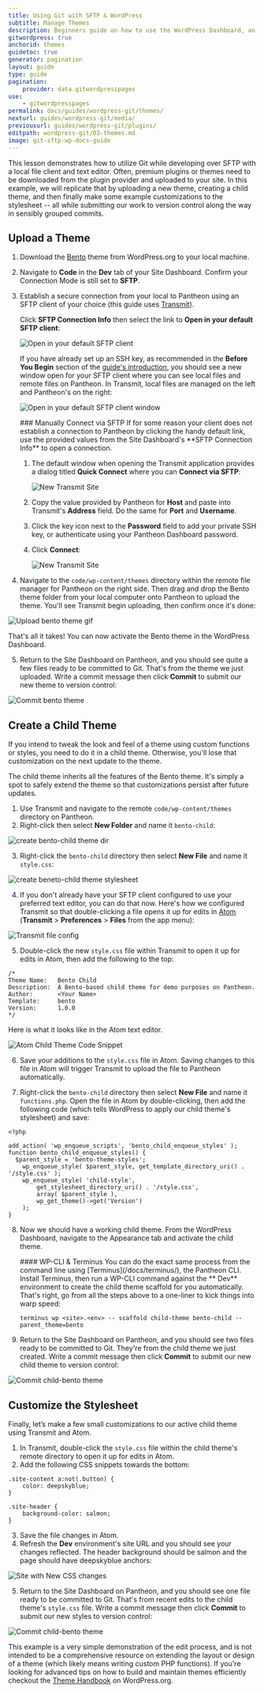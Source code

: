 ```yaml
---
title: Using Git with SFTP & WordPress
subtitle: Manage Themes
description: Beginners guide on how to use the WordPress Dashboard, an SFTP client, and your text editor of choice to work quickly, safely and easily on Pantheon's Git-based platform.
gitwordpress: true
anchorid: themes
guidetoc: true
generator: pagination
layout: guide
type: guide
pagination:
    provider: data.gitwordpresspages
use:
    - gitwordpresspages
permalink: docs/guides/wordpress-git/themes/
nexturl: guides/wordpress-git/media/
previousurl: guides/wordpress-git/plugins/
editpath: wordpress-git/03-themes.md
image: git-sftp-wp-docs-guide
---
```

This lesson demonstrates how to utilize Git while developing over SFTP with a local file client and text editor. Often, premium plugins or themes need to be downloaded from the plugin provider and uploaded to your site. In this example, we will replicate that by uploading a new theme, creating a child theme, and then finally make some example customizations to the stylesheet -- all while submitting our work to version control along the way in sensibly grouped commits.


## Upload a Theme
1. Download the [Bento](https://wordpress.org/themes/bento/) theme from WordPress.org to your local machine.
2. Navigate to **<span class="glyphicons glyphicons-embed-close" aria-hidden="true"></span> Code** in the **<span class="glyphicons glyphicons-wrench" aria-hidden="true"></span> Dev** tab of your Site Dashboard. Confirm your Connection Mode is still set to **SFTP**.
3. Establish a secure connection from your local to Pantheon using an SFTP client of your choice (this guide uses [Transmit](https://panic.com/transmit/)).

   Click **SFTP Connection Info** then select the link to **Open in your default SFTP client**:

   ![Open in your default SFTP client](../docs/assets/images/guides/git-wordpress/sftp-connection-mode.png)

   If you have already set up an SSH key, as recommended in the **Before You Begin** section of the [guide's introduction](/docs/guides/wordpress-git/#before-you-begin), you should see a new window open for your SFTP client where you can see local files and remote files on Pantheon. In Transmit, local files are managed on the left and Pantheon's on the right:

   ![Open in your default SFTP client window](../docs/assets/images/guides/git-wordpress/sftp-connection-mode-client.png)

   <Accordion title="Troubleshooting" id="unique-anchor" icon="wrench">
   ### Manually Connect via SFTP
   If for some reason your client does not establish a connection to Pantheon by clicking the handy default link, use the provided values from the Site Dashboard's **SFTP Connection Info** to open a connection.

   1. The default window when opening the Transmit application provides a dialog titled **Quick Connect** where you can **Connect via SFTP**:

      ![New Transmit Site](../docs/assets/images/guides/git-wordpress/transmit-quick-connect-dialog.png)

   1. Copy the value provided by Pantheon for **Host** and paste into Transmit's **Address** field. Do the same for **Port** and **Username**.

   1. Click the key icon next to the **Password** field to add your private SSH key, or authenticate using your Pantheon Dashboard password.

   1. Click **Connect**:

      ![New Transmit Site](../docs/assets/images/guides/git-wordpress/transmit-quick-connect-dialog-populated.png)

  </Accordion>

4. Navigate to the `code/wp-content/themes` directory within the remote file manager for Pantheon on the right side. Then drag and drop the Bento theme folder from your local computer onto Pantheon to upload the theme. You'll see Transmit begin uploading, then confirm once it's done:

  ![Upload bento theme gif](../docs/assets/images/guides/git-wordpress/bento-upload.gif)

  That's all it takes! You can now activate the Bento theme in the WordPress Dashboard.

5. Return to the Site Dashboard on Pantheon, and you should see quite a few files ready to be committed to Git. That's from the theme we just uploaded. Write a commit message then click **Commit** to submit our new theme to version control:

  ![Commit bento theme](../docs/assets/images/guides/git-wordpress/bento-commit.png)


## Create a Child Theme
If you intend to tweak the look and feel of a theme using custom functions or styles, you need to do it in a child theme. Otherwise, you'll lose that customization on the next update to the theme.

The child theme inherits all the features of the Bento theme. It's simply a spot to safely extend the theme so that customizations persist after future updates.

1. Use Transmit and navigate to the remote `code/wp-content/themes` directory on Pantheon.
2. Right-click then select **New Folder** and name it `bento-child`:

  ![create bento-child theme dir](../docs/assets/images/guides/git-wordpress/bento-child-dir.png)

3. Right-click the `bento-child` directory then select **New File** and name it `style.css`:

  ![create beneto-child theme stylesheet](../docs/assets/images/guides/git-wordpress/bento-child-css.png)

4. If you don't already have your SFTP client configured to use your preferred text editor, you can do that now. Here's how we configured Transmit so that double-clicking a file opens it up for edits in [Atom](https://atom.io/) (**Transmit** > **Preferences** > **Files** from the app menu):

  ![Transmit file config](../docs/assets/images/guides/git-wordpress/transmit-text-editor.png)

5. Double-click the new `style.css` file within Transmit to open it up for edits in Atom, then add the following to the top:

  ```
  /*
  Theme Name:   Bento Child
  Description:  A Bento-based child theme for demo purposes on Pantheon.
  Author:       <Your Name>
  Template:     bento
  Version:      1.0.0
  */
  ```

  Here is what it looks like in the Atom text editor.

  ![Atom Child Theme Code Snippet](../docs/assets/images/guides/git-wordpress/atom.png)

6. Save your additions to the `style.css` file in Atom. Saving changes to this file in Atom will trigger Transmit to upload the file to Pantheon automatically.

7. Right-click the `bento-child` directory then select **New File** and name it `functions.php`. Open the file in Atom by double-clicking, then add the following code (which tells WordPress to apply our child theme's stylesheet) and save:

  ```
  <?php

  add_action( 'wp_enqueue_scripts', 'bento_child_enqueue_styles' );
  function bento_child_enqueue_styles() {
  	$parent_style = 'bento-theme-styles';
      wp_enqueue_style( $parent_style, get_template_directory_uri() . '/style.css' );
      wp_enqueue_style( 'child-style',
          get_stylesheet_directory_uri() . '/style.css',
          array( $parent_style ),
          wp_get_theme()->get('Version')
      );
  }
  ```

8. Now we should have a working child theme. From the WordPress Dashboard, navigate to the Appearance tab and activate the child theme.

   <Accordion title="PropTip" id="unique-anchor1" icon="lightbulb">
   #### WP-CLI & Terminus
   You can do the exact same process from the command line using [Terminus](/docs/terminus/), the Pantheon CLI. Install Terminus, then run a WP-CLI command against the **<span class="glyphicons glyphicons-wrench" aria-hidden="true"></span> Dev** environment to create the child theme scaffold for you automatically. That's right, go from all the steps above to a one-liner to kick things into warp speed:

   ```
   terminus wp <site>.<env> -- scaffold child-theme bento-child --parent_theme=bento
   ```
  </Accordion>   

9. Return to the Site Dashboard on Pantheon, and you should see two files ready to be committed to Git. They're from the child theme we just created. Write a commit message then click **Commit** to submit our new child theme to version control:

  ![Commit child-bento theme](../docs/assets/images/guides/git-wordpress/child-bento-commit.png)

## Customize the Stylesheet
Finally, let’s make a few small customizations to our active child theme using Transmit and Atom.

1. In Transmit, double-click the `style.css` file within the child theme's remote directory to open it up for edits in Atom.
2. Add the following CSS snippets towards the bottom:

  ```
  .site-content a:not(.button) {
      color: deepskyblue;
  }

  .site-header {
      background-color: salmon;
  }
  ```

3. Save the file changes in Atom.
4. Refresh the **<span class="glyphicons glyphicons-wrench" aria-hidden="true"></span> Dev** environment's site URL and you should see your changes reflected. The header background should be salmon and the page should have deepskyblue anchors:

  ![Site with New CSS changes](../docs/assets/images/guides/git-wordpress/new-css.png)

5. Return to the Site Dashboard on Pantheon, and you should see one file ready to be committed to Git. That's from recent edits to the child theme's `style.css` file. Write a commit message then click **Commit** to submit our new styles to version control:

  ![Commit child-bento theme](../docs/assets/images/guides/git-wordpress/new-css-commit.png)

This example is a very simple demonstration of the edit process, and is not intended to be a comprehensive resource on extending the layout or design of a theme (which likely means writing custom PHP functions). If you're looking for advanced tips on how to build and maintain themes efficiently checkout the [Theme Handbook](https://developer.wordpress.org/themes/advanced-topics/child-themes/) on WordPress.org.
